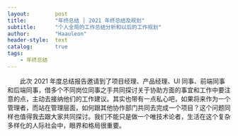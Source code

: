 ```yaml
---
layout:        post
title:         "年终总结 | 2021 年终总结及规划"
subtitle:      "个人全局的工作总结分析和以后的工作规划"
author:        "Haauleon"
header-style:  text
catalog:       true
tags:
    - 年终总结
---
```


&emsp;&emsp;此次 2021 年度总结报告邀请到了项目经理、产品经理、UI 同事、前端同事和后端同事，借多个不同岗位同事之手共同探讨关于协助方面的事宜和工作中要注意的点，主动去接纳他们的工作建议。其实也带有一点私心吧，如果将来作为一个管理者，而站在管理层面，如何跟其他协作部门共同去完成一个项目？这个问题同样也值得我去跟大家共同探讨。我们不能只是做一个唯技术论者，生活在这个复杂多样化的人际社会中，眼界和格局很重要。        

